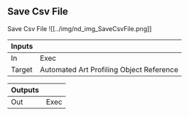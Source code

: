 ## Save Csv File
Save Csv File
![[../img/nd_img_SaveCsvFile.png]]

|Inputs||
|--|--|
| In | Exec |
| Target | Automated Art Profiling Object Reference |

|Outputs||
|--|--|
| Out | Exec |
